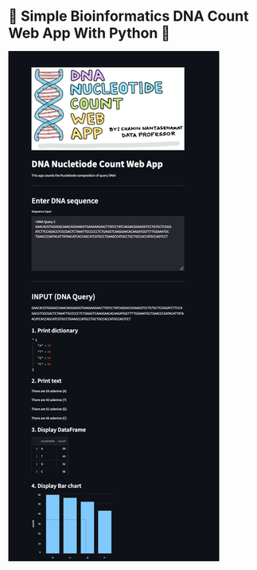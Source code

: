 # 🐍 Simple Bioinformatics DNA Count Web App With Python 🐍

<img src="https://github.com/ElifYu/Simple-Bioinformatics-DNA-Count/blob/main/photo.png"/>
